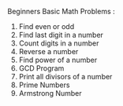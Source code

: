 Beginners Basic Math Problems :

1. Find even  or odd
2. Find last digit in a number
3. Count digits in a number
4. Reverse a number
5. Find power of a number
6. GCD Program
7. Print all divisors of a number
8. Prime Numbers
9. Armstrong Number
